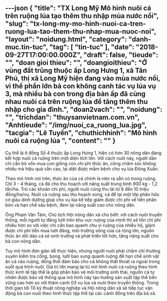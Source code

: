 ---json
{
    "title": "TX  Long Mỹ  Mô hình nuôi cá trên ruộng lúa tạo thêm thu nhập mùa nước nổi",
    "slug": "tx-long-my-mo-hinh-nuoi-ca-tren-ruong-lua-tao-them-thu-nhap-mua-nuoc-noi",
    "layout": "noidung.html",
    "category": "danh-muc.tin-tuc",
    "tag": [
        "tin-tuc"
    ],
    "date": "2018-09-27T17:00:00.000Z",
    "draft": false,
    "tieude": "",
    "doan gioi thieu": "",
    "doangioithieu": "Ở vùng đất trũng thuộc ấp Long Hưng 1, xã Tân Phú, thị xã Long Mỹ hiện đang vào mùa nước nổi, vì thế phần lớn bà con không canh tác vụ lúa vụ 3, mà nhiều bà con trong địa bàn ấp đã cùng nhau nuôi cá trên ruộng lúa để tăng thêm thu nhập cho gia đình.",
    "doan2vach": "",
    "noidung": "",
    "trichdan": "thuysanvietnam.com.vn",
    "Anhtieude": "/img/nuoi_ca_ruong_lua.jpg",
    "tacgia": "Lê Tuyến",
    "chuthichhinh": "Mô hình nuôi cá ruộng lúa ",
    "__content__": ""
}
---
<p>Cụ thể l&agrave; ở đồng Số 4 thuộc ấp Long Hưng 1,&nbsp;hiện c&oacute; hơn 30 n&ocirc;ng d&acirc;n đang kết hợp nu&ocirc;i c&aacute; ruộng tr&ecirc;n một diện t&iacute;ch lớn.&nbsp;Với c&aacute;ch nu&ocirc;i n&agrave;y, người d&acirc;n chỉ cần bỏ vốn mua con giống&nbsp;c&ograve;n chi ph&iacute; thức ăn, c&ocirc;ng chăm s&oacute;c kh&ocirc;ng nhiều m&agrave; hiệu quả vẫn cao, lại diệt được mầm bệnh cho vụ l&uacute;a Đ&ocirc;ng Xu&acirc;n.</p>

<p>Theo m&ocirc; h&igrave;nh n&oacute;i tr&ecirc;n, thức ăn của c&aacute; ch&iacute;nh l&agrave; rơm rạ sẵn c&oacute; trong ruộng. Chỉ 3 - 4 th&aacute;ng, c&aacute; đ&atilde; cho thu hoạch với năng suất trung b&igrave;nh 900 kg - 1,2 tấn/ha. Trừ c&aacute;c khoản chi ph&iacute;, người nu&ocirc;i cũng thu l&atilde;i từ 8 đến 10 triệu đồng/ha/vụ. Nu&ocirc;i c&aacute; ruộng sau thu hoạch xong, c&aacute; để lại một lớp ph&acirc;n hữu cơ gi&agrave;u dinh dưỡng gi&uacute;p cho vụ l&uacute;a kế tiếp giảm được chi ph&iacute; về tiền ph&acirc;n b&oacute;n v&agrave; hạn chế s&acirc;u bệnh, đem lại năng suất cao cho n&ocirc;ng d&acirc;n.</p>

<p>&Ocirc;ng Phạm Văn T&aacute;m, Chủ tịch Hội n&ocirc;ng d&acirc;n x&atilde; cho biết: với c&aacute;ch nu&ocirc;i truyền thống, mỗi&nbsp;người tự đăng lưới tr&ecirc;n khu vực ruộng của m&igrave;nh th&igrave; sẽ&nbsp;tốn chi ph&iacute; nhiều&nbsp;hơn so với việc chỉ cần bao quanh chu vi ruộng của nhiều hộ, giảm được chi ph&iacute; tiền mua lưới đăng, m&ocirc;i trường sống của c&aacute; rộng lớn, nguồn thức ăn dồi d&agrave;o c&aacute; sẽ&nbsp;sinh trưởng v&agrave; ph&aacute;t triển tốt hơn,&nbsp;tăng năng suất cho b&agrave; con n&ocirc;ng d&acirc;n.</p>

<p>Tuy m&ocirc; h&igrave;nh đơn giản dễ thực hiện, nhưng người nu&ocirc;i phải chăm chỉ thường xuy&ecirc;n kiểm tra cống, bọng, lưới bao xung quanh ruộng để hạn chế sinh vật ăn c&aacute; v&agrave;o ruộng, đồng thời&nbsp;đảm bảo cho c&aacute; kh&ocirc;ng thất tho&aacute;t ra ngo&agrave;i trong suốt qu&aacute; tr&igrave;nh nu&ocirc;i. Gi&aacute; trị lớn mang lại từ m&ocirc; h&igrave;nh nu&ocirc;i c&aacute; ruộng theo h&igrave;nh thức kinh tế tập thể l&agrave; g&oacute;p phần bảo vệ m&ocirc;i trường sinh th&aacute;i, nguồn c&aacute; tự nhi&ecirc;n được bảo vệ th&ocirc;ng qua m&ocirc; h&igrave;nh n&agrave;y tạo hướng sản xuất tập thể bền vững cao hơn so với th&acirc;m canh 03 vụ l&uacute;a v&agrave; nu&ocirc;i theo truyền thống. Trong thời gian tới Tổ kỷ thuật n&ocirc;ng nghiệp v&agrave; Hội n&ocirc;ng d&acirc;n x&atilde; sẽ&nbsp;tiếp tục vận động b&agrave; con nu&ocirc;i theo h&igrave;nh thức tập thể tại c&aacute;c c&aacute;nh đồng tr&ecirc;n địa b&agrave; x&atilde;.</p>
